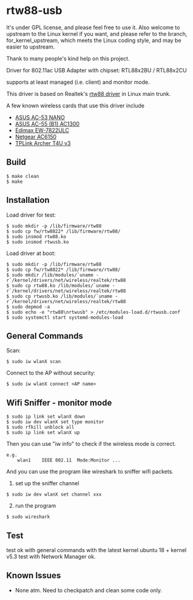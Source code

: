# rtw88-usb

It's under GPL license, and please feel free to use it.
Also welcome to upstream to the Linux kernel if you want, and please
refer to the branch, for_kernel_upstream, which meets the Linux coding
style, and may be easier to upstream.

Thank to many people's kind help on this project. 

Driver for 802.11ac USB Adapter with chipset:
  RTL88x2BU / RTL88x2CU

supports at least managed (i.e. client) and monitor mode.

This driver is based on Realtek's [rtw88 driver](https://github.com/torvalds/linux/tree/master/drivers/net/wireless/realtek/rtw88) in Linux main trunk.


A few known wireless cards that use this driver include 
* [ASUS AC-53 NANO](https://www.asus.com/Networking/USB-AC53-Nano/)
* [ASUS AC-55 (B1) AC1300](https://www.asus.com/Networking/USB-AC55-B1/)
* [Edimax EW-7822ULC](http://us.edimax.com/edimax/merchandise/merchandise_detail/data/edimax/us/wireless_adapters_ac1200_dual-band/ew-7822ulc/)
* [Netgear AC6150](http:/netgear.com/support/product/A6150.aspx)
* [TPLink Archer T4U v3](https://www.tp-link.com/tw/support/download/archer-t4u/)


## Build

```console
$ make clean
$ make
```

## Installation

Load driver for test:
```console
$ sudo mkdir -p /lib/firmware/rtw88
$ sudo cp fw/rtw8822* /lib/firmware/rtw88/
$ sudo insmod rtw88.ko
$ sudo insmod rtwusb.ko
```
Load driver at boot:
```console
$ sudo mkdir -p /lib/firmware/rtw88
$ sudo cp fw/rtw8822* /lib/firmware/rtw88/
$ sudo mkdir /lib/modules/`uname -r`/kernel/drivers/net/wireless/realtek/rtw88
$ sudo cp rtw88.ko /lib/modules/`uname -r`/kernel/drivers/net/wireless/realtek/rtw88
$ sudo cp rtwusb.ko /lib/modules/`uname -r`/kernel/drivers/net/wireless/realtek/rtw88
$ sudo depmod -a
$ sudo echo -e "rtw88\nrtwusb" > /etc/modules-load.d/rtwusb.conf
$ sudo systemctl start systemd-modules-load
```

## General Commands

Scan:
```console
$ sudo iw wlanX scan
```
Connect to the AP without security:
```console
$ sudo iw wlanX connect <AP name>
```
## Wifi Sniffer - monitor mode
```console
$ sudo ip link set wlanX down
$ sudo iw dev wlanX set type monitor
$ sudo rfkill unblock all
$ sudo ip link set wlanX up
```

Then you can use "iw <device> info" to check if the wireless mode is correct.
```console
e.g.
    wlan1    IEEE 802.11  Mode:Monitor ... 
```

And you can use the program like wireshark to sniffer wifi packets.
1. set up the sniffer channel
```console
$ sudo iw dev wlanX set channel xxx
```

2. run the program
```console
$ sudo wireshark
```

## Test
test ok with general commands with the latest kernel
ubuntu 18 + kernel v5.3 test with Network Manager ok. 

## Known Issues

* None atm. Need to checkpatch and clean some code only.
